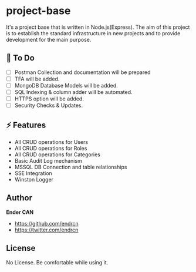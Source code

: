 # project-base

It's a project base that is written in Node.js(Express). The aim of this project is to establish the standard infrastructure in new projects and to provide development for the main purpose.

## 🚀 To Do

- [ ] Postman Collection and documentation will be prepared
- [ ] TFA will be added.
- [ ] MongoDB Database Models will be added.
- [ ] SQL Indexing & column adder will be automated.
- [ ] HTTPS option will be added.
- [ ] Security Checks & Updates.

## ⚡️ Features

- All CRUD operations for Users
- All CRUD operations for Roles
- All CRUD operations for Categories
- Basic Audit Log mechanism
- MSSQL DB Connection and table relationships
- SSE Integration
- Winston Logger

## Author

**Ender CAN**

- <https://github.com/endrcn>
- <https://twitter.com/endrcn>

## License

No License. Be comfortable while using it.
